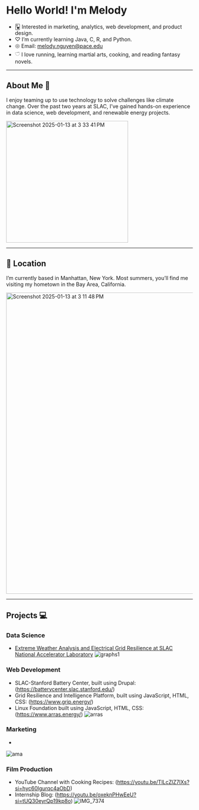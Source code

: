 # Hello World! I'm Melody

- 🂱 Interested in marketing, analytics, web development, and product design. 
- ♡ I’m currently learning Java, C, R, and Python.
- 𑁍 Email: melody.nguyen@pace.edu
- 𓎩 I love running, learning martial arts, cooking, and reading fantasy novels.

____________________________________________________________________________________

## About Me 🧸

I enjoy teaming up to use technology to solve challenges like climate change. Over the past two years at SLAC, I’ve gained hands-on experience in data science, web development, and renewable energy projects.

<img width="329" alt="Screenshot 2025-01-13 at 3 33 41 PM" src="https://github.com/user-attachments/assets/71c9dee8-e606-48f7-b92d-17f8779441a0" />

____________________________________________________________________________________

## 📍 Location

I’m currently based in Manhattan, New York. Most summers, you’ll find me visiting my hometown in the Bay Area, California.

<img width="814" alt="Screenshot 2025-01-13 at 3 11 48 PM" src="https://github.com/user-attachments/assets/e3c2d417-e8b4-40e7-b4c8-c958ff015a70" />

____________________________________________________________________________________

## Projects 💻

### Data Science 
- [Extreme Weather Analysis and Electrical Grid Resilience at SLAC National Accelerator Laboratory](https://github.com/user-attachments/files/18403394/ResearchReport.pdf)
![graphs1](https://github.com/user-attachments/assets/089c8e0a-c27d-441a-be9d-3b4eefdf8dcf)


### Web Development
- SLAC-Stanford Battery Center, built using Drupal: (https://batterycenter.slac.stanford.edu/)
- Grid Resilience and Intelligence Platform, built using JavaScript, HTML, CSS: (https://www.grip.energy/)
- Linux Foundation built using JavaScript, HTML, CSS: (https://www.arras.energy/)
![arras](https://github.com/user-attachments/assets/f30ea98a-eb8d-4d21-ad3f-b8e0db4dbca8)


### Marketing
- 

![ama](https://github.com/user-attachments/assets/dfef5ce7-ed09-46c5-bd69-c32e998df3a6)

### Film Production
- YouTube Channel with Cooking Recipes: (https://youtu.be/TlLcZlZ7lXs?si=hyc60lgurqc4aObD)
- Internship Blog: (https://youtu.be/oxeknPHwEeU?si=tUQ30eyrQp19kp8o)
![IMG_7374](https://github.com/user-attachments/assets/98c85163-8ba2-48d6-b603-8f2fda074485)



